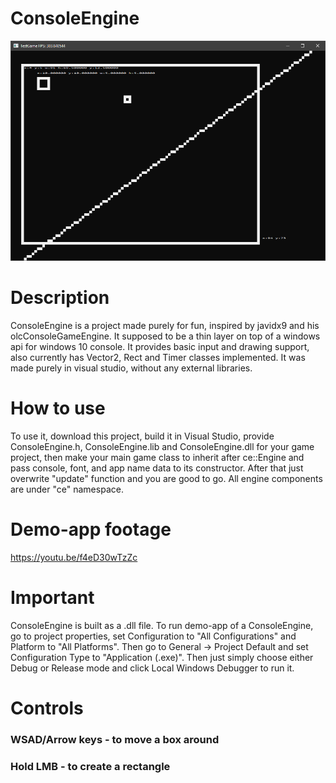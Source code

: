 # ConsoleEngine

![alt text](https://raw.githubusercontent.com/Marcineku/ConsoleEngine/master/Preview.png)

# Description
ConsoleEngine is a project made purely for fun, inspired by javidx9 and his olcConsoleGameEngine.
It supposed to be a thin layer on top of a windows api for windows 10 console.
It provides basic input and drawing support, also currently has Vector2, Rect and Timer classes implemented.
It was made purely in visual studio, without any external libraries.

# How to use
To use it, download this project, build it in Visual Studio, provide ConsoleEngine.h, ConsoleEngine.lib and ConsoleEngine.dll
for your game project, then make your main game class to inherit after ce::Engine and pass console, font, and app name data
to its constructor.
After that just overwrite "update" function and you are good to go.
All engine components are under "ce" namespace.

# Demo-app footage
https://youtu.be/f4eD30wTzZc

# Important
ConsoleEngine is built as a .dll file.
To run demo-app of a ConsoleEngine, go to project properties, set Configuration to "All Configurations" and Platform to "All Platforms".
Then go to General -> Project Default and set Configuration Type to "Application (.exe)". Then just simply choose either Debug 
or Release mode and click Local Windows Debugger to run it.

# Controls
### WSAD/Arrow keys - to move a box around
### Hold LMB        - to create a rectangle
